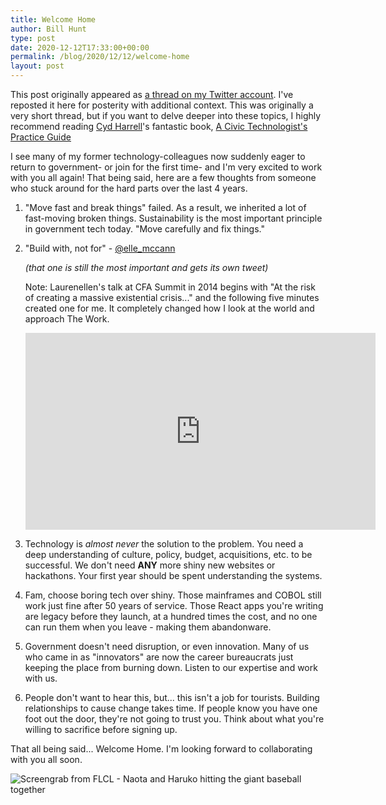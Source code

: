 ```yaml
---
title: Welcome Home
author: Bill Hunt
type: post
date: 2020-12-12T17:33:00+00:00
permalink: /blog/2020/12/12/welcome-home
layout: post
---
```

This post originally appeared as [a thread on my Twitter
account](https://twitter.com/krusynth/status/1325804228426805248).
I've reposted it here for posterity with additional context. This was
originally a very short thread, but if you want to delve deeper into
these topics, I highly recommend reading [Cyd
Harrell](https://twitter.com/cydharrell)'s
fantastic book, [A Civic Technologist's Practice
Guide](https://cydharrell.com/book/)

I see many of my former technology-colleagues now suddenly eager to
return to government- or join for the first time- and I'm very excited
to work with you all again! That being said, here are a few thoughts
from someone who stuck around for the hard parts over the last 4
years.

1. "Move fast and break things" failed. As a result, we inherited a
lot of fast-moving broken things. Sustainability is the most important
principle in government tech today. "Move carefully and fix
things."

2. "Build with, not for" -
[@elle_mccann](https://twitter.com/elle_mccann)

    *(that one is still the most important and gets its own tweet)*

    Note: Laurenellen's talk at CFA Summit in 2014 begins with "At the
    risk of creating a massive existential crisis..." and the following
    five minutes created one for me. It completely changed how I look at the
    world and approach The Work.

    <iframe width="560" height="315" src="https://www.youtube.com/embed/sbqNkz_mjng" frameborder="0" allow="accelerometer; autoplay; clipboard-write; encrypted-media; gyroscope; picture-in-picture" allowfullscreen></iframe>

3. Technology is *almost never* the solution to the problem. You need
a deep understanding of culture, policy, budget, acquisitions, etc. to
be successful. We don't need **ANY** more shiny new websites or
hackathons. Your first year should be spent understanding the
systems.

4. Fam, choose boring tech over shiny. Those mainframes and COBOL still
work just fine after 50 years of service. Those React apps you're
writing are legacy before they launch, at a hundred times the cost, and
no one can run them when you leave - making them abandonware.

5. Government doesn't need disruption, or even innovation. Many of us
who came in as "innovators" are now the career bureaucrats just
keeping the place from burning down. Listen to our expertise and work
with us.

6. People don't want to hear this, but... this isn't a job for
tourists. Building relationships to cause change takes time. If people
know you have one foot out the door, they're not going to trust you.
Think about what you're willing to sacrifice before signing up.

That all being said... Welcome Home. I'm looking forward to
collaborating with you all soon.

![Screengrab from FLCL - Naota and Haruko hitting the giant baseball together](/uploads/2020/12/flcl-hit.gif)